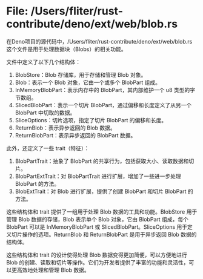 # File: /Users/fliter/rust-contribute/deno/ext/web/blob.rs

在Deno项目的源代码中，/Users/fliter/rust-contribute/deno/ext/web/blob.rs这个文件是用于处理数据块（Blobs）的相关功能。

文件中定义了以下几个结构体：

1. BlobStore：Blob 存储库，用于存储和管理 Blob 对象。
2. Blob：表示一个 Blob 对象，它由一个或多个 BlobPart 组成。
3. InMemoryBlobPart：表示内存中的 BlobPart，其内部维护一个 u8 类型的字节数组。
4. SlicedBlobPart：表示一个切片 BlobPart，通过偏移和长度定义了从另一个 BlobPart 中切取的数据。
5. SliceOptions：切片选项，指定了切片 BlobPart 的偏移和长度。
6. ReturnBlob：表示异步返回的 Blob 数据。
7. ReturnBlobPart：表示异步返回的 BlobPart 数据。

此外，还定义了一些 trait（特征）：

1. BlobPartTrait：抽象了 BlobPart 的共享行为，包括获取大小、读取数据和切片。
2. BlobPartExtTrait：对 BlobPartTrait 进行扩展，增加了一些进一步处理 BlobPart 的方法。
3. BlobExtTrait：对 Blob 进行扩展，提供了创建 BlobPart 和切片 BlobPart 的方法。

这些结构体和 trait 提供了一组用于处理 Blob 数据的工具和功能。BlobStore 用于管理 Blob 数据的存储，Blob 表示单个 Blob 对象，它由 BlobPart 组成，每个 BlobPart 可以是 InMemoryBlobPart 或 SlicedBlobPart。SliceOptions 用于定义切片操作的选项。ReturnBlob 和 ReturnBlobPart 是用于异步返回 Blob 数据的结构体。

这些结构体和 trait 的设计使得处理 Blob 数据变得更加简便，可以方便地进行 Blob 的创建、读取和切片等操作。它们为开发者提供了丰富的功能和灵活性，可以更高效地处理和管理 Blob 数据。

